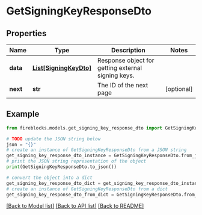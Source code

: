# GetSigningKeyResponseDto


## Properties

Name | Type | Description | Notes
------------ | ------------- | ------------- | -------------
**data** | [**List[SigningKeyDto]**](SigningKeyDto.md) | Response object for getting external signing keys. | 
**next** | **str** | The ID of the next page | [optional] 

## Example

```python
from fireblocks.models.get_signing_key_response_dto import GetSigningKeyResponseDto

# TODO update the JSON string below
json = "{}"
# create an instance of GetSigningKeyResponseDto from a JSON string
get_signing_key_response_dto_instance = GetSigningKeyResponseDto.from_json(json)
# print the JSON string representation of the object
print(GetSigningKeyResponseDto.to_json())

# convert the object into a dict
get_signing_key_response_dto_dict = get_signing_key_response_dto_instance.to_dict()
# create an instance of GetSigningKeyResponseDto from a dict
get_signing_key_response_dto_from_dict = GetSigningKeyResponseDto.from_dict(get_signing_key_response_dto_dict)
```
[[Back to Model list]](../README.md#documentation-for-models) [[Back to API list]](../README.md#documentation-for-api-endpoints) [[Back to README]](../README.md)


